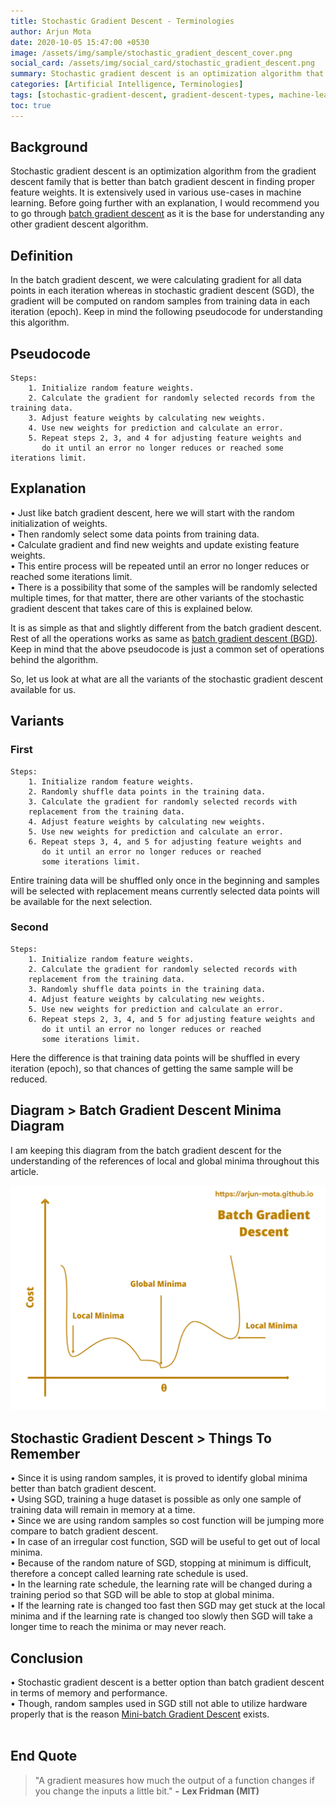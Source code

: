 ```yaml
---
title: Stochastic Gradient Descent - Terminologies
author: Arjun Mota
date: 2020-10-05 15:47:00 +0530
image: /assets/img/sample/stochastic_gradient_descent_cover.png
social_card: /assets/img/social_card/stochastic_gradient_descent.png
summary: Stochastic gradient descent is an optimization algorithm that is used to reduce an error in a model through the identification of proper weights. This article contains the definition of stochastic gradient descent and a detailed explanation with pseudocode.
categories: [Artificial Intelligence, Terminologies]
tags: [stochastic-gradient-descent, gradient-descent-types, machine-learning-glossary, machine-learning]
toc: true
---
```


## Background

Stochastic gradient descent is an optimization algorithm from the gradient descent family that is better than batch gradient descent in finding proper feature weights. It is extensively used in various use-cases in machine learning. Before going further with an explanation, I would recommend you to go through <a href="/posts/batch-gradient-descent/">batch gradient descent</a> as it is the base for understanding any other gradient descent algorithm.

## Definition

In the batch gradient descent, we were calculating gradient for all data points in each iteration whereas in stochastic gradient descent (SGD), the gradient will be computed on random samples from training data in each iteration (epoch). Keep in mind the following pseudocode for understanding this algorithm.

## Pseudocode

```terminal
Steps:
    1. Initialize random feature weights.
    2. Calculate the gradient for randomly selected records from the training data.
    3. Adjust feature weights by calculating new weights.
    4. Use new weights for prediction and calculate an error.
    5. Repeat steps 2, 3, and 4 for adjusting feature weights and
       do it until an error no longer reduces or reached some iterations limit.
```

## Explanation

•   Just like batch gradient descent, here we will start with the random initialization of weights.<br/>
•   Then randomly select some data points from training data.<br/>
•   Calculate gradient and find new weights and update existing feature weights.<br/>
•   This entire process will be repeated until an error no longer reduces or reached some iterations limit.<br/>
•   There is a possibility that some of the samples will be randomly selected multiple times, for that matter, there are other variants of the stochastic gradient descent that takes care of this is explained below.<br/>

It is as simple as that and slightly different from the batch gradient descent. Rest of all the operations works as same as <a href="/posts/batch-gradient-descent/">batch gradient descent (BGD)</a>. Keep in mind that the above pseudocode is just a common set of operations behind the algorithm.<br/>

So, let us look at what are all the variants of the stochastic gradient descent available for us.

## Variants

### First

```terminal
Steps:
    1. Initialize random feature weights.
    2. Randomly shuffle data points in the training data.
    3. Calculate the gradient for randomly selected records with
    replacement from the training data.
    4. Adjust feature weights by calculating new weights.
    5. Use new weights for prediction and calculate an error.
    6. Repeat steps 3, 4, and 5 for adjusting feature weights and
       do it until an error no longer reduces or reached
       some iterations limit.
```

Entire training data will be shuffled only once in the beginning and samples will be selected with replacement means currently selected data points will be available for the next selection.

### Second

```terminal
Steps:
    1. Initialize random feature weights.
    2. Calculate the gradient for randomly selected records with
    replacement from the training data.
    3. Randomly shuffle data points in the training data.
    4. Adjust feature weights by calculating new weights.
    5. Use new weights for prediction and calculate an error.
    6. Repeat steps 2, 3, 4, and 5 for adjusting feature weights and
       do it until an error no longer reduces or reached
       some iterations limit.
```

Here the difference is that training data points will be shuffled in every iteration (epoch), so that chances of getting the same sample will be reduced.

## Diagram > Batch Gradient Descent Minima Diagram

I am keeping this diagram from the batch gradient descent for the understanding of the references of local and global minima throughout this article.<br/>

<img src="/assets/img/sample/batch_gradient_descent_minima_diagram.png" alt="Batch Gradient Descent Minima Diagram">

## Stochastic Gradient Descent > Things To Remember

•   Since it is using random samples, it is proved to identify global minima better than batch gradient descent.<br/>
•   Using SGD, training a huge dataset is possible as only one sample of training data will remain in memory at a time.<br/>
•   Since we are using random samples so cost function will be jumping more compare to batch gradient descent.<br/>
•   In case of an irregular cost function, SGD will be useful to get out of local minima.<br/>
•   Because of the random nature of SGD, stopping at minimum is difficult, therefore a concept called learning rate schedule is used.<br/>
•   In the learning rate schedule, the learning rate will be changed during a training period so that SGD will be able to stop at global minima.<br/>
•   If the learning rate is changed too fast then SGD may get stuck at the local minima and if the learning rate is changed too slowly then SGD will take a longer time to reach the minima or may never reach.

## Conclusion

•   Stochastic gradient descent is a better option than batch gradient descent in terms of memory and performance.<br/>
•   Though, random samples used in SGD still not able to utilize hardware properly that is the reason <a href="/posts/mini-batch-gradient-descent/">Mini-batch Gradient Descent</a> exists.<br/><br/>

## End Quote

> "A gradient measures how much the output of a function changes if you change the inputs a little bit."  <b>-  Lex Fridman (MIT)</b>